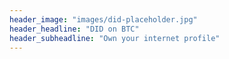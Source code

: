 ```yaml
---
header_image: "images/did-placeholder.jpg"
header_headline: "DID on BTC"
header_subheadline: "Own your internet profile"
---
```

